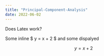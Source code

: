 ```yaml
---
title: "Principal-Component-Analysis"
date: 2022-06-02
---
```

Does Latex work? 

Some inline $ y = x + 2 $ and some dispalyed 

$$ y = x+ 2$$
